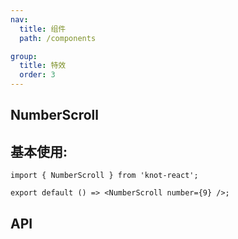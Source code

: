 ```yaml
---
nav:
  title: 组件
  path: /components

group:
  title: 特效
  order: 3
---
```


## NumberScroll

## 基本使用:

```tsx
import { NumberScroll } from 'knot-react';

export default () => <NumberScroll number={9} />;
```

## API

<API id="NumberScroll"></API>
